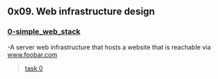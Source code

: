 ## 0x09. Web infrastructure design

### [0-simple_web_stack](0-simple_web_stack)
-A server web infrastructure that hosts a website that is reachable via www.foobar.com

<blockquote class="imgur-embed-pub" lang="en" data-id="a/wQm0PKm"  ><a href="//imgur.com/a/wQm0PKm">task 0</a></blockquote><script async src="//s.imgur.com/min/embed.js" charset="utf-8"></script>
